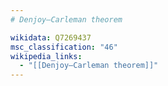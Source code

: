 ```yaml
---
# Denjoy–Carleman theorem

wikidata: Q7269437
msc_classification: "46"
wikipedia_links:
  - "[[Denjoy–Carleman theorem]]"
---
```


